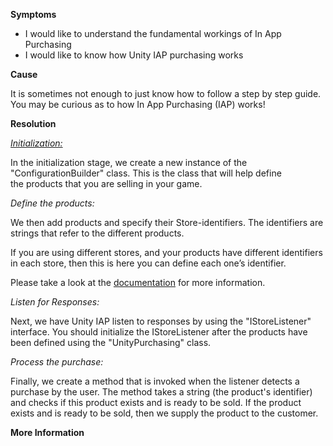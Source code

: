 
        

**Symptoms** 

*   I would like to understand the fundamental workings of In App Purchasing
*   I would like to know how Unity IAP purchasing works

**Cause** 

It is sometimes not enough to just know how to follow a step by step guide. You may be curious as to how In App Purchasing (IAP) works!

**Resolution** 

*<u>Initialization:</u>* 

In the initialization stage, we create a new instance of the "ConfigurationBuilder" class. This is the class that will help define the products that you are selling in your game.

*Define the products:* 

We then add products and specify their Store-identifiers. The identifiers are strings that refer to the different products.

If you are using different stores, and your products have different identifiers in each store, then this is here you can define each one’s identifier.

Please take a look at the [documentation](https://docs.unity3d.com/Manual/UnityIAPDefiningProducts.html) for more information.

*Listen for Responses:* 

Next, we have Unity IAP listen to responses by using the "IStoreListener" interface. You should initialize the IStoreListener after the products have been defined using the "UnityPurchasing" class.

*Process the purchase:* 

Finally, we create a method that is invoked when the listener detects a purchase by the user. The method takes a string (the product's identifier) and checks if this product exists and is ready to be sold. If the product exists and is ready to be sold, then we supply the product to the customer.

**More Information** 

      